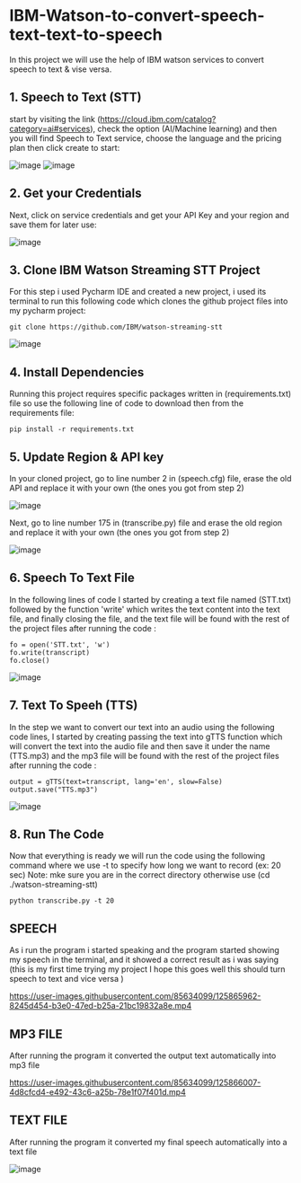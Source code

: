 # IBM-Watson-to-convert-speech-text-text-to-speech
In this project we will use the help of IBM watson services to convert speech to text & vise versa.

## 1. Speech to Text (STT)
start by visiting the link (https://cloud.ibm.com/catalog?category=ai#services), check the option (AI/Machine learning) and then you will find Speech to Text service, choose the language and the pricing plan then click create to start:

![image](https://user-images.githubusercontent.com/85634099/125859766-16df6aa5-0bee-4c00-9098-55703e9c56e3.png)
![image](https://user-images.githubusercontent.com/85634099/125860176-c2e941d5-8b2e-4939-9330-d8fe23bf2d4a.png)


## 2. Get your Credentials
Next, click on service credentials and get your API Key and your region and save them for later use:

![image](https://user-images.githubusercontent.com/85634099/125860603-84279a8b-ce8d-4a28-95fd-d58683ebe3cf.png)

## 3. Clone IBM Watson Streaming STT Project
For this step i used Pycharm IDE and created a new project, i used its terminal to run this following code which clones the github project files into my pycharm project:
```
git clone https://github.com/IBM/watson-streaming-stt
```
![image](https://user-images.githubusercontent.com/85634099/125861325-5beea907-dcbe-4cb7-8571-c6c033ff0fa2.png)

## 4. Install Dependencies
Running this project requires specific packages written in (requirements.txt) file so use the following line of code to download then from the requirements file:
```
pip install -r requirements.txt
```

## 5. Update Region & API key 
In your cloned project, go to line number 2 in (speech.cfg) file, erase the old API and replace it with your own (the ones you got from step 2)

![image](https://user-images.githubusercontent.com/85634099/125862628-0d859e9e-8a19-4d1d-9fff-7b3aec9f87aa.png)

Next, go to line number 175 in (transcribe.py) file and erase the old region and replace it with your own (the ones you got from step 2)

![image](https://user-images.githubusercontent.com/85634099/125862845-719b750a-32c1-41a3-b852-d96b3bb2db29.png)

## 6. Speech To Text File
In the following lines of code I started by creating a text file named (STT.txt) followed by the function 'write' which writes the text content into the text file, and finally closing the file, and the text file will be found with the rest of the project files after running the code :
```
fo = open('STT.txt', 'w')
fo.write(transcript)
fo.close()
```
![image](https://user-images.githubusercontent.com/85634099/125865454-e62a38d1-8f9a-46ca-a622-3a2fe4b2866c.png)

## 7. Text To Speeh (TTS)
In the step we want to convert our text into an audio using the following code lines, I started by creating passing the text into gTTS function which will convert the text into the audio file and then save it under the name (TTS.mp3) and the mp3 file will be found with the rest of the project files after running the code :
```
output = gTTS(text=transcript, lang='en', slow=False)
output.save("TTS.mp3")
```
![image](https://user-images.githubusercontent.com/85634099/125865933-89c3db98-5097-4660-9724-79d48b418b01.png)


## 8. Run The Code
Now that everything is ready we will run the code using the following command where we use -t to specify how long we want to record (ex: 20 sec)
Note: mke sure you are in the correct directory otherwise use (cd ./watson-streaming-stt) 
```
python transcribe.py -t 20
```
## SPEECH
As i run the program i started speaking and the program started showing my speech in the terminal, and it showed a correct result as i was saying (this is my first time trying my project I hope this goes well this should turn speech to text and vice versa )

https://user-images.githubusercontent.com/85634099/125865962-8245d454-b3e0-47ed-b25a-21bc19832a8e.mp4

## MP3 FILE
After running the program it converted the output text automatically into mp3 file 

https://user-images.githubusercontent.com/85634099/125866007-4d8cfcd4-e492-43c6-a25b-78e1f07f401d.mp4

## TEXT FILE
After running the program it converted my final speech automatically into a text file 

![image](https://user-images.githubusercontent.com/85634099/125866072-35522932-c01b-4e5e-8664-677455f2c635.png)

